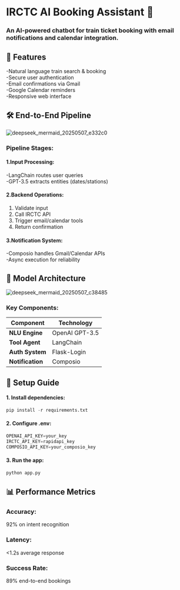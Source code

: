 # IRCTC AI Booking Assistant 🚆
### An AI-powered chatbot for train ticket booking with email notifications and calendar integration.

## 🌟 Features
-Natural language train search & booking<br>
-Secure user authentication<br>
-Email confirmations via Gmail<br>
-Google Calendar reminders<br>
-Responsive web interface<br>

## 🛠️ End-to-End Pipeline
![deepseek_mermaid_20250507_e332c0](https://github.com/user-attachments/assets/3499626d-08a3-46b3-9ebe-d00ed86e9315)
### Pipeline Stages:
#### 1.Input Processing:

-LangChain routes user queries<br>
-GPT-3.5 extracts entities (dates/stations)
#### 2.Backend Operations:
1. Validate input<br>
2. Call IRCTC API <br>
3. Trigger email/calendar tools<br>
4. Return confirmation
#### 3.Notification System:
-Composio handles Gmail/Calendar APIs<br>
-Async execution for reliability
## 🧠 Model Architecture
![deepseek_mermaid_20250507_c38485](https://github.com/user-attachments/assets/c987fc25-72fd-48dd-af36-b79a558ac511)
### Key Components:
| Component       | Technology |        
|-----------------|------------|
| **NLU Engine**  | OpenAI GPT-3.5 |
| **Tool Agent**  | LangChain |
| **Auth System** | Flask-Login |
| **Notification**| Composio |

## 🚀 Setup Guide
#### 1. Install dependencies:
```python
pip install -r requirements.txt
```
#### 2. Configure .env:
```python
OPENAI_API_KEY=your_key
IRCTC_API_KEY=rapidapi_key
COMPOSIO_API_KEY=your_composio_key
```
#### 3. Run the app:
```python
python app.py
```
## 📊 Performance Metrics
### Accuracy: 
92% on intent recognition
### Latency: 
<1.2s average response
### Success Rate: 
89% end-to-end bookings
